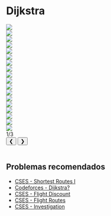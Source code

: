 # Dijkstra

<div class="slider-wrapper">
  <!-- área de slides -->
  <div class="slides-container">
    <div class="image-sliderfade fade"><img src="../../../../assets/graphs/algorithms/dijkstra/dijkstra1.png" /></div>
    <div class="image-sliderfade fade"><img src="../../../../assets/graphs/algorithms/dijkstra/dijkstra2.png" /></div>
    <div class="image-sliderfade fade"><img src="../../../../assets/graphs/algorithms/dijkstra/dijkstra3.png" /></div>
    <div class="image-sliderfade fade"><img src="../../../../assets/graphs/algorithms/dijkstra/dijkstra4.png" /></div>
    <div class="image-sliderfade fade"><img src="../../../../assets/graphs/algorithms/dijkstra/dijkstra5.png" /></div>
    <div class="image-sliderfade fade"><img src="../../../../assets/graphs/algorithms/dijkstra/dijkstra6.png" /></div>
    <div class="image-sliderfade fade"><img src="../../../../assets/graphs/algorithms/dijkstra/dijkstra7.png" /></div>
    <div class="image-sliderfade fade"><img src="../../../../assets/graphs/algorithms/dijkstra/dijkstra8.png" /></div>
    <div class="image-sliderfade fade"><img src="../../../../assets/graphs/algorithms/dijkstra/dijkstra9.png" /></div>
    <div class="image-sliderfade fade"><img src="../../../../assets/graphs/algorithms/dijkstra/dijkstra10.png" /></div>
    <div class="image-sliderfade fade"><img src="../../../../assets/graphs/algorithms/dijkstra/dijkstra11.png" /></div>
    <div class="image-sliderfade fade"><img src="../../../../assets/graphs/algorithms/dijkstra/dijkstra12.png" /></div>
    <div class="image-sliderfade fade"><img src="../../../../assets/graphs/algorithms/dijkstra/dijkstra13.png" /></div>
    <div class="image-sliderfade fade"><img src="../../../../assets/graphs/algorithms/dijkstra/dijkstra14.png" /></div>
    <div class="image-sliderfade fade"><img src="../../../../assets/graphs/algorithms/dijkstra/dijkstra15.png" /></div>
    <div class="image-sliderfade fade"><img src="../../../../assets/graphs/algorithms/dijkstra/dijkstra16.png" /></div>
    <div class="image-sliderfade fade"><img src="../../../../assets/graphs/algorithms/dijkstra/dijkstra17.png" /></div>
    <div class="image-sliderfade fade"><img src="../../../../assets/graphs/algorithms/dijkstra/dijkstra18.png" /></div>
  </div>

  <!-- índice no canto -->
  <div class="slide-index">1/3</div>

  <!-- barra de controles fixa embaixo -->
  <div class="controls-bar">
    <button class="ctrl prev" onclick="plusSlides(-1)">❮</button>
    <button class="ctrl next" onclick="plusSlides(1)">❯</button>
  </div>
</div>
<br>

## Problemas recomendados
- <a href="https://cses.fi/problemset/task/1671" target="_blank">CSES - Shortest Routes I</a>
- <a href="https://codeforces.com/problemset/problem/20/C" target="_blank">Codeforces - Dijkstra?</a>
- <a href="https://cses.fi/problemset/task/1195" target="_blank">CSES - Flight Discount</a>
- <a href="https://cses.fi/problemset/task/1196" target="_blank">CSES - Flight Routes</a>
- <a href="https://cses.fi/problemset/task/1202" target="_blank">CSES - Investigation</a> 
